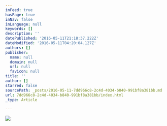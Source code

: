 ```yaml
---
inFeed: true
hasPage: true
inNav: false
inLanguage: null
keywords: []
description: ''
datePublished: '2016-05-11T21:18:37.222Z'
dateModified: '2016-05-11T04:20:04.127Z'
authors: []
publisher:
  name: null
  domain: null
  url: null
  favicon: null
title: ''
author: []
starred: false
sourcePath: _posts/2016-05-11-7dd966c8-2c4d-4034-b840-991bf8a381bb.md
url: 7dd966c8-2c4d-4034-b840-991bf8a381bb/index.html
_type: Article

---
```

![](https://the-grid-user-content.s3-us-west-2.amazonaws.com/dfda6f7d-c13c-4c43-b0d3-b4a552a288e7.jpg)